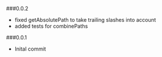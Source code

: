 ###0.0.2

- fixed getAbsolutePath to take trailing slashes into account
- added tests for combinePaths

###0.0.1

- Inital commit